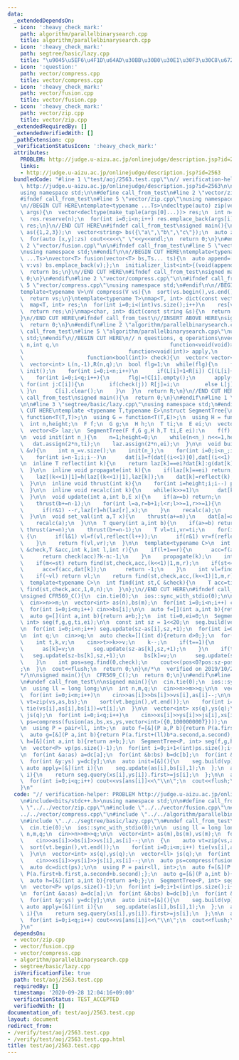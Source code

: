 ```yaml
---
data:
  _extendedDependsOn:
  - icon: ':heavy_check_mark:'
    path: algorithm/parallelbinarysearch.cpp
    title: algorithm/parallelbinarysearch.cpp
  - icon: ':heavy_check_mark:'
    path: segtree/basic/lazy.cpp
    title: "\u9045\u5EF6\u4F1D\u64AD\u30BB\u30B0\u30E1\u30F3\u30C8\u6728"
  - icon: ':question:'
    path: vector/compress.cpp
    title: vector/compress.cpp
  - icon: ':heavy_check_mark:'
    path: vector/fusion.cpp
    title: vector/fusion.cpp
  - icon: ':heavy_check_mark:'
    path: vector/zip.cpp
    title: vector/zip.cpp
  _extendedRequiredBy: []
  _extendedVerifiedWith: []
  _pathExtension: cpp
  _verificationStatusIcon: ':heavy_check_mark:'
  attributes:
    PROBLEM: http://judge.u-aizu.ac.jp/onlinejudge/description.jsp?id=2563
    links:
    - http://judge.u-aizu.ac.jp/onlinejudge/description.jsp?id=2563
  bundledCode: "#line 1 \"test/aoj/2563.test.cpp\"\n// verification-helper: PROBLEM\
    \ http://judge.u-aizu.ac.jp/onlinejudge/description.jsp?id=2563\n\n#include<bits/stdc++.h>\n\
    using namespace std;\n\n#define call_from_test\n#line 2 \"vector/zip.cpp\"\n\n\
    #ifndef call_from_test\n#line 5 \"vector/zip.cpp\"\nusing namespace std;\n#endif\n\
    \n//BEGIN CUT HERE\ntemplate<typename ...Ts>\ndecltype(auto) zip(vector<Ts>...\
    \ args){\n  vector<decltype(make_tuple(args[0]...))> res;\n  int n=min({args.size()...});\n\
    \  res.reserve(n);\n  for(int i=0;i<n;i++) res.emplace_back(args[i]...);\n  return\
    \ res;\n}\n//END CUT HERE\n#ifndef call_from_test\nsigned main(){\n  vector<int>\
    \ as({1,2,3});\n  vector<string> bs({\"a\",\"b\",\"c\"});\n  auto zs=zip(as,bs);\n\
    \  for(auto [x,y]:zs) cout<<x<<\" \"<<y<<endl;\n  return 0;\n}\n#endif\n#line\
    \ 2 \"vector/fusion.cpp\"\n\n#ifndef call_from_test\n#line 5 \"vector/fusion.cpp\"\
    \nusing namespace std;\n#endif\n\n//BEGIN CUT HERE\ntemplate<typename T, typename\
    \ ...Ts>\nvector<T> fusion(vector<T> bs,Ts... ts){\n  auto append=[&](auto vs){for(auto\
    \ v:vs) bs.emplace_back(v);};\n  initializer_list<int>{(void(append(ts)),0)...};\n\
    \  return bs;\n}\n//END CUT HERE\n#ifndef call_from_test\nsigned main(){\n  return\
    \ 0;\n}\n#endif\n#line 2 \"vector/compress.cpp\"\n\n#ifndef call_from_test\n#line\
    \ 5 \"vector/compress.cpp\"\nusing namespace std;\n#endif\n\n//BEGIN CUT HERE\n\
    template<typename V>\nV compress(V vs){\n  sort(vs.begin(),vs.end());\n  vs.erase(unique(vs.begin(),vs.end()),vs.end());\n\
    \  return vs;\n}\ntemplate<typename T>\nmap<T, int> dict(const vector<T> &vs){\n\
    \  map<T, int> res;\n  for(int i=0;i<(int)vs.size();i++)\n    res[vs[i]]=i;\n\
    \  return res;\n}\nmap<char, int> dict(const string &s){\n  return dict(vector<char>(s.begin(),s.end()));\n\
    }\n//END CUT HERE\n#ifndef call_from_test\n//INSERT ABOVE HERE\nsigned main(){\n\
    \  return 0;\n}\n#endif\n#line 2 \"algorithm/parallelbinarysearch.cpp\"\n\n#ifndef\
    \ call_from_test\n#line 5 \"algorithm/parallelbinarysearch.cpp\"\nusing namespace\
    \ std;\n#endif\n//BEGIN CUT HERE\n// n questions, q operations\nvector<int> parallel_binary_search(int\
    \ n,int q,\n                                   function<void(void)> init,\n  \
    \                                 function<void(int)> apply,\n               \
    \                    function<bool(int)> check){\n  vector< vector<int> > C(q);\n\
    \  vector<int> L(n,-1),R(n,q);\n  bool flg=1;\n  while(flg){\n    flg=0;\n   \
    \ init();\n    for(int i=0;i<n;i++)\n      if(L[i]+1<R[i]) C[(L[i]+R[i])>>1].emplace_back(i);\n\
    \    for(int i=0;i<q;i++){\n      flg|=!C[i].empty();\n      apply(i);\n     \
    \ for(int j:C[i]){\n        if(check(j)) R[j]=i;\n        else L[j]=i;\n     \
    \ }\n      C[i].clear();\n    }\n  }\n  return R;\n}\n//END CUT HERE\n#ifndef\
    \ call_from_test\nsigned main(){\n  return 0;\n}\n#endif\n#line 1 \"segtree/basic/lazy.cpp\"\
    \n\n#line 3 \"segtree/basic/lazy.cpp\"\nusing namespace std;\n#endif\n//BEGIN\
    \ CUT HERE\ntemplate <typename T,typename E>\nstruct SegmentTree{\n  using F =\
    \ function<T(T,T)>;\n  using G = function<T(T,E)>;\n  using H = function<E(E,E)>;\n\
    \  int n,height;\n  F f;\n  G g;\n  H h;\n  T ti;\n  E ei;\n  vector<T> dat;\n\
    \  vector<E> laz;\n  SegmentTree(F f,G g,H h,T ti,E ei):\n    f(f),g(g),h(h),ti(ti),ei(ei){}\n\
    \n  void init(int n_){\n    n=1;height=0;\n    while(n<n_) n<<=1,height++;\n \
    \   dat.assign(2*n,ti);\n    laz.assign(2*n,ei);\n  }\n\n  void build(const vector<T>\
    \ &v){\n    int n_=v.size();\n    init(n_);\n    for(int i=0;i<n_;i++) dat[n+i]=v[i];\n\
    \    for(int i=n-1;i;i--)\n      dat[i]=f(dat[(i<<1)|0],dat[(i<<1)|1]);\n  }\n\
    \n  inline T reflect(int k){\n    return laz[k]==ei?dat[k]:g(dat[k],laz[k]);\n\
    \  }\n\n  inline void propagate(int k){\n    if(laz[k]==ei) return;\n    laz[(k<<1)|0]=h(laz[(k<<1)|0],laz[k]);\n\
    \    laz[(k<<1)|1]=h(laz[(k<<1)|1],laz[k]);\n    dat[k]=reflect(k);\n    laz[k]=ei;\n\
    \  }\n\n  inline void thrust(int k){\n    for(int i=height;i;i--) propagate(k>>i);\n\
    \  }\n\n  inline void recalc(int k){\n    while(k>>=1)\n      dat[k]=f(reflect((k<<1)|0),reflect((k<<1)|1));\n\
    \  }\n\n  void update(int a,int b,E x){\n    if(a>=b) return;\n    thrust(a+=n);\n\
    \    thrust(b+=n-1);\n    for(int l=a,r=b+1;l<r;l>>=1,r>>=1){\n      if(l&1) laz[l]=h(laz[l],x),l++;\n\
    \      if(r&1) --r,laz[r]=h(laz[r],x);\n    }\n    recalc(a);\n    recalc(b);\n\
    \  }\n\n  void set_val(int a,T x){\n    thrust(a+=n);\n    dat[a]=x;laz[a]=ei;\n\
    \    recalc(a);\n  }\n\n  T query(int a,int b){\n    if(a>=b) return ti;\n   \
    \ thrust(a+=n);\n    thrust(b+=n-1);\n    T vl=ti,vr=ti;\n    for(int l=a,r=b+1;l<r;l>>=1,r>>=1)\
    \ {\n      if(l&1) vl=f(vl,reflect(l++));\n      if(r&1) vr=f(reflect(--r),vr);\n\
    \    }\n    return f(vl,vr);\n  }\n\n  template<typename C>\n  int find(int st,C\
    \ &check,T &acc,int k,int l,int r){\n    if(l+1==r){\n      acc=f(acc,reflect(k));\n\
    \      return check(acc)?k-n:-1;\n    }\n    propagate(k);\n    int m=(l+r)>>1;\n\
    \    if(m<=st) return find(st,check,acc,(k<<1)|1,m,r);\n    if(st<=l&&!check(f(acc,dat[k]))){\n\
    \      acc=f(acc,dat[k]);\n      return -1;\n    }\n    int vl=find(st,check,acc,(k<<1)|0,l,m);\n\
    \    if(~vl) return vl;\n    return find(st,check,acc,(k<<1)|1,m,r);\n  }\n\n\
    \  template<typename C>\n  int find(int st,C &check){\n    T acc=ti;\n    return\
    \ find(st,check,acc,1,0,n);\n  }\n};\n//END CUT HERE\n#ifndef call_from_test\n\
    \nsigned CFR569_C(){\n  cin.tie(0);\n  ios::sync_with_stdio(0);\n\n  int n,m;\n\
    \  cin>>n>>m;\n  vector<int> as(n),bs(m);\n  for(int i=0;i<n;i++) cin>>as[i];\n\
    \  for(int i=0;i<m;i++) cin>>bs[i];\n\n  auto f=[](int a,int b){return max(a,b);};\n\
    \  auto g=[](int a,int b){return a+b;};\n  int ti=0,ei=0;\n  SegmentTree<int,\
    \ int> seg(f,g,g,ti,ei);\n\n  const int sz = 1<<20;\n  seg.build(vector<int>(sz,0));\n\
    \n  for(int i=0;i<n;i++) seg.update(sz-as[i],sz,+1);\n  for(int i=0;i<m;i++) seg.update(sz-bs[i],sz,-1);\n\
    \n  int q;\n  cin>>q;\n  auto check=[](int d){return d>0;};\n  for(int i=0;i<q;i++){\n\
    \    int t,k,v;\n    cin>>t>>k>>v;\n    k--;\n    if(t==1){\n      seg.update(sz-as[k],sz,-1);\n\
    \      as[k]=v;\n      seg.update(sz-as[k],sz,+1);\n    }\n    if(t==2){\n   \
    \   seg.update(sz-bs[k],sz,+1);\n      bs[k]=v;\n      seg.update(sz-bs[k],sz,-1);\n\
    \    }\n    int pos=seg.find(0,check);\n    cout<<(pos<0?pos:sz-pos)<<\"\\n\"\
    ;\n  }\n  cout<<flush;\n  return 0;\n}\n/*\n  verified on 2019/10/28\n  https://codeforces.com/contest/1179/problem/C\n\
    */\n\nsigned main(){\n  CFR569_C();\n  return 0;\n}\n#endif\n#line 12 \"test/aoj/2563.test.cpp\"\
    \n#undef call_from_test\n\nsigned main(){\n  cin.tie(0);\n  ios::sync_with_stdio(0);\n\
    \n  using ll = long long;\n\n  int n,m,q;\n  cin>>n>>m>>q;\n\n  vector<int> as(m),bs(m),vs(m);\n\
    \  for(int i=0;i<m;i++)\n    cin>>as[i]>>bs[i]>>vs[i],as[i]--;\n\n  {\n    auto\
    \ vt=zip(vs,as,bs);\n    sort(vt.begin(),vt.end());\n    for(int i=0;i<m;i++)\
    \ tie(vs[i],as[i],bs[i])=vt[i];\n  }\n\n  vector<int> xs(q),ys(q);\n  vector<ll>\
    \ js(q);\n  for(int i=0;i<q;i++)\n    cin>>xs[i]>>ys[i]>>js[i],xs[i]--;\n\n  auto\
    \ ps=compress(fusion(as,bs,xs,ys,vector<int>({0,1000000007})));\n  auto dc=dict(ps);\n\
    \n  using P = pair<ll, int>;\n  auto f=[&](P a,P b){return P(a.first+b.first,a.second+b.second);};\n\
    \  auto g=[&](P a,int b){return P(a.first+(ll)b*a.second,a.second);};\n  auto\
    \ h=[&](int a,int b){return a+b;};\n  SegmentTree<P, int> seg(f,g,h,P(0,0),0);\n\
    \n  vector<P> vp(ps.size()-1);\n  for(int i=0;i+1<(int)ps.size();i++) vp[i]=P(0,ps[i+1]-ps[i]);\n\
    \n  for(int &a:as) a=dc[a];\n  for(int &b:bs) b=dc[b];\n  for(int &x:xs) x=dc[x];\n\
    \  for(int &y:ys) y=dc[y];\n\n  auto init=[&](){\n    seg.build(vp);\n  };\n \
    \ auto apply=[&](int i){\n    seg.update(as[i],bs[i],1);\n  };\n  auto check=[&](int\
    \ i){\n    return seg.query(xs[i],ys[i]).first>=js[i];\n  };\n\n  auto ans=parallel_binary_search(q,m,init,apply,check);\n\
    \  for(int i=0;i<q;i++) cout<<vs[ans[i]]<<\"\\n\";\n  cout<<flush;\n  return 0;\n\
    }\n"
  code: "// verification-helper: PROBLEM http://judge.u-aizu.ac.jp/onlinejudge/description.jsp?id=2563\n\
    \n#include<bits/stdc++.h>\nusing namespace std;\n\n#define call_from_test\n#include\
    \ \"../../vector/zip.cpp\"\n#include \"../../vector/fusion.cpp\"\n#include \"\
    ../../vector/compress.cpp\"\n#include \"../../algorithm/parallelbinarysearch.cpp\"\
    \n#include \"../../segtree/basic/lazy.cpp\"\n#undef call_from_test\n\nsigned main(){\n\
    \  cin.tie(0);\n  ios::sync_with_stdio(0);\n\n  using ll = long long;\n\n  int\
    \ n,m,q;\n  cin>>n>>m>>q;\n\n  vector<int> as(m),bs(m),vs(m);\n  for(int i=0;i<m;i++)\n\
    \    cin>>as[i]>>bs[i]>>vs[i],as[i]--;\n\n  {\n    auto vt=zip(vs,as,bs);\n  \
    \  sort(vt.begin(),vt.end());\n    for(int i=0;i<m;i++) tie(vs[i],as[i],bs[i])=vt[i];\n\
    \  }\n\n  vector<int> xs(q),ys(q);\n  vector<ll> js(q);\n  for(int i=0;i<q;i++)\n\
    \    cin>>xs[i]>>ys[i]>>js[i],xs[i]--;\n\n  auto ps=compress(fusion(as,bs,xs,ys,vector<int>({0,1000000007})));\n\
    \  auto dc=dict(ps);\n\n  using P = pair<ll, int>;\n  auto f=[&](P a,P b){return\
    \ P(a.first+b.first,a.second+b.second);};\n  auto g=[&](P a,int b){return P(a.first+(ll)b*a.second,a.second);};\n\
    \  auto h=[&](int a,int b){return a+b;};\n  SegmentTree<P, int> seg(f,g,h,P(0,0),0);\n\
    \n  vector<P> vp(ps.size()-1);\n  for(int i=0;i+1<(int)ps.size();i++) vp[i]=P(0,ps[i+1]-ps[i]);\n\
    \n  for(int &a:as) a=dc[a];\n  for(int &b:bs) b=dc[b];\n  for(int &x:xs) x=dc[x];\n\
    \  for(int &y:ys) y=dc[y];\n\n  auto init=[&](){\n    seg.build(vp);\n  };\n \
    \ auto apply=[&](int i){\n    seg.update(as[i],bs[i],1);\n  };\n  auto check=[&](int\
    \ i){\n    return seg.query(xs[i],ys[i]).first>=js[i];\n  };\n\n  auto ans=parallel_binary_search(q,m,init,apply,check);\n\
    \  for(int i=0;i<q;i++) cout<<vs[ans[i]]<<\"\\n\";\n  cout<<flush;\n  return 0;\n\
    }\n"
  dependsOn:
  - vector/zip.cpp
  - vector/fusion.cpp
  - vector/compress.cpp
  - algorithm/parallelbinarysearch.cpp
  - segtree/basic/lazy.cpp
  isVerificationFile: true
  path: test/aoj/2563.test.cpp
  requiredBy: []
  timestamp: '2020-09-28 12:04:16+09:00'
  verificationStatus: TEST_ACCEPTED
  verifiedWith: []
documentation_of: test/aoj/2563.test.cpp
layout: document
redirect_from:
- /verify/test/aoj/2563.test.cpp
- /verify/test/aoj/2563.test.cpp.html
title: test/aoj/2563.test.cpp
---
```


